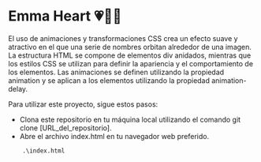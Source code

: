 # Emma Heart 💗👧👩
El uso de animaciones y transformaciones CSS crea un efecto suave y atractivo en el que una serie de nombres orbitan alrededor de una imagen. La estructura HTML se compone de elementos div anidados, mientras que los estilos CSS se utilizan para definir la apariencia y el comportamiento de los elementos. Las animaciones se definen utilizando la propiedad animation y se aplican a los elementos utilizando la propiedad animation-delay.

Para utilizar este proyecto, sigue estos pasos:

- Clona este repositorio en tu máquina local utilizando el comando git clone [URL_del_repositorio].
- Abre el archivo index.html en tu navegador web preferido.

```
    .\index.html
```
